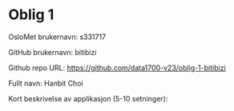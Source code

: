 Oblig 1
=======
OsloMet brukernavn: s331717 

GitHub brukernavn: bitibizi

Github repo URL: https://github.com/data1700-v23/oblig-1-bitibizi

Fullt navn: Hanbit Choi

Kort beskrivelse av applikasjon (5-10 setninger):
